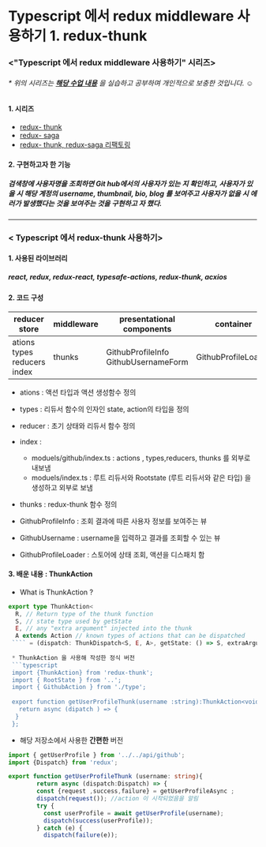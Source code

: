 # Typescript 에서 redux middleware 사용하기 1. redux-thunk

### <"Typescript 에서 redux middleware 사용하기" 시리즈>
###### * 위의 시리즈는 **[해당 수업 내용](https://react.vlpt.us/using-typescript/06-ts-redux-middleware.html)** 을 실습하고 공부하며 개인적으로 보충한 것입니다. ☺

#### 1. 시리즈
  * [redux- thunk](https://github.com/BadaHertz52/practice_ts_redux-thunk)
  * [redux- saga](https://github.com/BadaHertz52/practic_ts_redux-saga)
  * [redux- thunk, redux-saga 리팩토링](https://github.com/BadaHertz52/practice_ts_redux_middleware ) 

#### 2. 구현하고자 한 기능 
##### 검색창에 사용자명을 조회하면  Git hub에서의 사용자가 있는 지 확인하고, 사용자가 있을 시 해당 계정의 username, thumbnail, bio, blog  를 보여주고 사용자가 없을 시 에러가 발생했다는 것을 보여주는 것을 구현하고 자 했다. 
-------------------------------------------------------------------------------------------------------------------------------------

### < Typescript 에서 redux-thunk 사용하기>

#### 1. 사용된 라이브러리
##### react, redux, redux-react, typesafe-actions, redux-thunk, acxios 


#### 2. 코드 구성
|reducer store |middleware|presentational components|container|
|--------------|----------|-------------------------|-------------------|
|ations <br >types <br> reducers <br> index|thunks     |GithubProfileInfo <br> GithubUsernameForm         |GithubProfileLoader|

* ations : 액션 타입과 액션 생성함수 정의

* types : 리듀서 함수의 인자인 state, action의 타입을 정의

* reducer : 초기 상태와 리듀서 함수 정의

* index : 
  *  moduels/github/index.ts : actions , types,reducers, thunks 를 외부로 내보냄 
  * moduels/index.ts : 루트 리듀서와 Rootstate (루트 리듀서와 같은 타입) 을 생성하고 외부로 보냄 
  
* thunks : redux-thunk 함수 정의 

* GithubProfileInfo : 조회 결과에 따른 사용자 정보를 보여주는 뷰

* GithubUsername : username을 입력하고 결과를 조회할 수 있는 뷰 

* GithubProfileLoader : 스토어에 상태 조회, 액션을 디스패치 함 


#### 3. 배운 내용 : ThunkAction 

* What is ThunkAction ? 
```typescript
export type ThunkAction<
  R, // Return type of the thunk function
  S, // state type used by getState
  E, // any "extra argument" injected into the thunk
  A extends Action // known types of actions that can be dispatched
 ```` = (dispatch: ThunkDispatch<S, E, A>, getState: () => S, extraArgument: E) => R
 
 * ThunkAction 을 사용해 작성한 정식 버전 
 ```typescript
 import {ThunkAction} from 'redux-thunk';
 import { RootState } from '..';
 import { GithubAction } from './type';
 
 export function getUserProfileThunk(username :string):ThunkAction<void,RootState ,null , GithubAction>{
   return async (dipatch ) => {
  }
 };
```


* 해당 저장소에서 사용한 **간편한** 버전 

 
```typescript
import { getUserProfile } from '../../api/github';
import {Dispatch} from 'redux';

export function getUserProfileThunk (username: string){
        return async (dispatch:Dispatch) => {
        const {request ,success,failure} = getUserProfileAsync ;
        dispatch(request()); //action 이 시작되었음을 알림
        try {
          const userProfile = await getUserProfile(username);
          dispatch(success(userProfile));
        } catch (e) {
          dispatch(failure(e));
```
